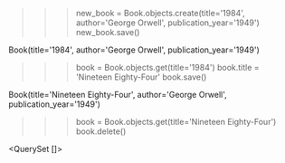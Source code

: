 <!-- CREATE -->

> > > new_book = Book.objects.create(title='1984', author='George Orwell', publication_year='1949')
> > > new_book.save()

<!-- OUTPUT -->

Book(title='1984', author='George Orwell', publication_year='1949')

<!-- UPDATE -->

> > > book = Book.objects.get(title='1984')
> > > book.title = 'Nineteen Eighty-Four'
> > > book.save()

<!-- OUTPUT -->

Book(title='Nineteen Eighty-Four', author='George Orwell', publication_year='1949')

<!-- DELETE -->

> > > book = Book.objects.get(title='Nineteen Eighty-Four')
> > > book.delete()

<!-- OUTPUT -->

<QuerySet []>

